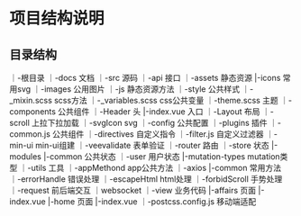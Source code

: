 # 项目结构说明

## 目录结构

｜-根目录
  ｜-docs 文档
  ｜-src 源码
    ｜-api 接口
    ｜-assets 静态资源
      |-icons 常用svg
      ｜-images 公用图片
      ｜-js 静态资源方法
      ｜-style 公共样式
        ｜-_mixin.scss scss方法
        ｜-_variables.scss css公共变量
        ｜-theme.scss 主题
    ｜-components 公共组件
      ｜-Header 头
        |-index.vue 入口
      ｜-Layout 布局
      ｜-scroll 上拉下拉加载
      ｜-svgIcon svg
    ｜-config 公共配置
    ｜-plugins 插件
      ｜-common.js 公共组件
      ｜-directives 自定义指令
      ｜-filter.js 自定义过滤器
      ｜-min-ui min-ui组建
      ｜-veevalidate 表单验证
    ｜-router 路由
    ｜-store 状态
      |-modules
        |-common 公共状态
        ｜-user 用户状态
      |-mutation-types mutation类型
    ｜-utils 工具
      ｜-appMethond app公共方法
      ｜-axios
      |-common 常用方法
      ｜-errorHandle 错误处理
      ｜-escapeHtml html处理
      ｜-forbidScroll 手势处理
      ｜-request 前后端交互
      ｜websocket
    ｜-view 业务代码
      |-affairs 页面
        |-index.vue
      |-home 页面
        |-index.vue
  ｜-postcss.config.js 移动端适配
